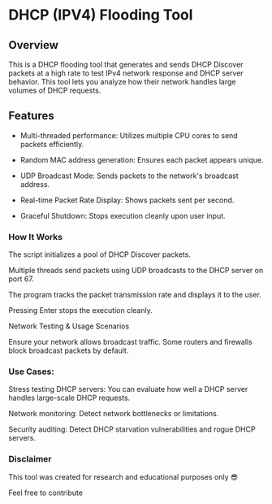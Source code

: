 
# DHCP (IPV4) Flooding Tool

## Overview

This is a DHCP flooding tool that generates and sends DHCP Discover packets at a high rate to test IPv4 network response and DHCP server behavior. This tool lets you analyze how their network handles large volumes of DHCP requests.


## Features

- Multi-threaded performance: Utilizes multiple CPU cores to send packets efficiently.

- Random MAC address generation: Ensures each packet appears unique.

- UDP Broadcast Mode: Sends packets to the network's broadcast address.

- Real-time Packet Rate Display: Shows packets sent per second.

- Graceful Shutdown: Stops execution cleanly upon user input.


### How It Works

The script initializes a pool of DHCP Discover packets.

Multiple threads send packets using UDP broadcasts to the DHCP server on port 67.

The program tracks the packet transmission rate and displays it to the user.

Pressing Enter stops the execution cleanly.

Network Testing & Usage Scenarios

Ensure your network allows broadcast traffic. Some routers and firewalls block broadcast packets by default.


### Use Cases:

Stress testing DHCP servers: You can evaluate how well a DHCP server handles large-scale DHCP requests.

Network monitoring: Detect network bottlenecks or limitations.

Security auditing: Detect DHCP starvation vulnerabilities and rogue DHCP servers.


### Disclaimer
This tool was created for research and educational purposes only 😎

Feel free to contribute

